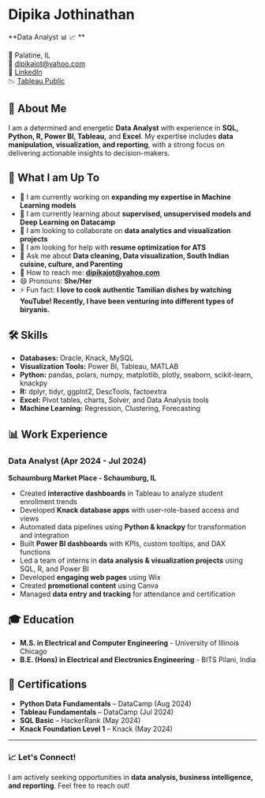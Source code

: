 # Dipika Jothinathan  

**Data Analyst 📊 📈 **  

📍 Palatine, IL  
📧 dipikajot@yahoo.com  
🤝 [LinkedIn](http://www.linkedin.com/in/dipika-jothinathan)  
📉 [Tableau Public](https://public.tableau.com/app/profile/dipika.jothinathan/vizzes)   

## 👋 About Me  
I am a determined and energetic **Data Analyst** with experience in **SQL, Python, R, Power BI, Tableau,** and **Excel**. My expertise includes **data manipulation, visualization, and reporting**, with a strong focus on delivering actionable insights to decision-makers.  

## 🚀 What I am Up To  
- 🌟 I am currently working on **expanding my expertise in Machine Learning models**  
- 🌱 I am currently learning about **supervised, unsupervised models and Deep Learning on Datacamp**  
- 👯 I am looking to collaborate on **data analytics and visualization projects**  
- 🤔 I am looking for help with **resume optimization for ATS**  
- 💬 Ask me about **Data cleaning, Data visualization, South Indian cuisine, culture, and Parenting**  
- 📧 How to reach me: **dipikajot@yahoo.com**  
- 😄 Pronouns: **She/Her**  
- ⚡ Fun fact: **I love to cook authentic Tamilian dishes by watching YouTube! Recently, I have been venturing into different types of biryanis.**  

## 🛠️ Skills  
- **Databases:** Oracle, Knack, MySQL  
- **Visualization Tools:** Power BI, Tableau, MATLAB  
- **Python:** pandas, polars, numpy, matplotlib, plotly, seaborn, scikit-learn, knackpy  
- **R:** dplyr, tidyr, ggplot2, DescTools, factoextra 
- **Excel:** Pivot tables, charts, Solver, and Data Analysis tools  
- **Machine Learning:** Regression, Clustering, Forecasting  

## 📊 Work Experience  

### **Data Analyst (Apr 2024 - Jul 2024)**  
**Schaumburg Market Place - Schaumburg, IL**  
- Created **interactive dashboards** in Tableau to analyze student enrollment trends  
- Developed **Knack database apps** with user-role-based access and views  
- Automated data pipelines using **Python & knackpy** for transformation and integration  
- Built **Power BI dashboards** with KPIs, custom tooltips, and DAX functions  
- Led a team of interns in **data analysis & visualization projects** using SQL, R, and Power BI   
- Developed **engaging web pages** using Wix  
- Created **promotional content** using Canva  
- Managed **data entry and tracking** for attendance and certification  

## 🎓 Education  
- **M.S. in Electrical and Computer Engineering** - University of Illinois Chicago  
- **B.E. (Hons) in Electrical and Electronics Engineering** - BITS Pilani, India  

## 📝 Certifications  
- **Python Data Fundamentals** – DataCamp (Aug 2024)  
- **Tableau Fundamentals** – DataCamp (Jul 2024)  
- **SQL Basic** – HackerRank (May 2024)  
- **Knack Foundation Level 1** – Knack (May 2024)  

---  

### 📈 Let's Connect!  
I am actively seeking opportunities in **data analysis, business intelligence, and reporting**. Feel free to reach out! 
